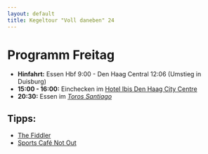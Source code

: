 ```yaml
---
layout: default
title: Kegeltour "Voll daneben" 24
---
```


# Programm Freitag

- **Hinfahrt:** Essen Hbf 9:00 - Den Haag Central 12:06 (Umstieg in Duisburg)
- **15:00 - 16:00:** Einchecken im [Hotel Ibis Den Haag City Centre](https://maps.app.goo.gl/kHZ42AvAyrd6nbnY6) 
- **20:30:** Essen im [*Toros Santiago*](https://maps.app.goo.gl/gej7KBLPDiNBipJD8)

## Tipps:

- [The Fiddler](https://maps.app.goo.gl/fjNmCbdYDkuvh6ry8)
- [Sports Café Not Out](https://maps.app.goo.gl/w7J4tmzfSaXGr6wD7)
